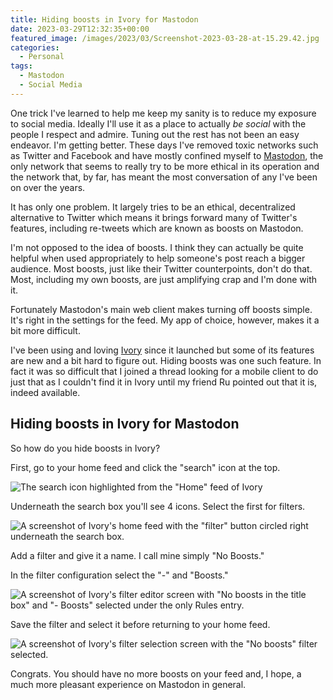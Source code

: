 ```yaml
---
title: Hiding boosts in Ivory for Mastodon
date: 2023-03-29T12:32:35+00:00
featured_image: /images/2023/03/Screenshot-2023-03-28-at-15.29.42.jpg
categories:
  - Personal
tags:
  - Mastodon
  - Social Media
---
```


One trick I've learned to help me keep my sanity is to reduce my exposure to social media. Ideally I'll use it as a place to actually _be social_ with the people I respect and admire. Tuning out the rest has not been an easy endeavor.
I'm getting better. These days I've removed toxic networks such as Twitter and Facebook and have mostly confined myself to [Mastodon][1], the only network that seems to really try to be more ethical in its operation and the network that, by far, has meant the most conversation of any I've been on over the years.

It has only one problem. It largely tries to be an ethical, decentralized alternative to Twitter which means it brings forward many of Twitter's features, including re-tweets which are known as boosts on Mastodon.

I'm not opposed to the idea of boosts. I think they can actually be quite helpful when used appropriately to help someone's post reach a bigger audience. Most boosts, just like their Twitter counterpoints, don't do that. Most, including my own boosts, are just amplifying crap and I'm done with it.

Fortunately Mastodon's main web client makes turning off boosts simple. It's right in the settings for the feed. My app of choice, however, makes it a bit more difficult.

I've been using and loving [Ivory][2] since it launched but some of its features are new and a bit hard to figure out. Hiding boosts was one such feature. In fact it was so difficult that I joined a thread looking for a mobile client to do just that as I couldn't find it in Ivory until my friend Ru pointed out that it is, indeed available.

## Hiding boosts in Ivory for Mastodon

So how do you hide boosts in Ivory?

First, go to your home feed and click the "search" icon at the top.

![The search icon highlighted from the "Home" feed of Ivory](/images/2023/03/IMG_1360.jpeg "Select the 'Search' icon at the top-right of the app.")

Underneath the search box you'll see 4 icons. Select the first for filters.

![A screenshot of Ivory's home feed with the "filter" button circled right underneath the search box.](/images/2023/03/IMG_1360-1.jpeg "The `filter` button highlighted")

Add a filter and give it a name. I call mine simply "No Boosts."

In the filter configuration select the "-" and "Boosts."

![A screenshot of Ivory's filter editor screen with "No boosts in the title box" and "- Boosts" selected under the only Rules entry.](/images/2023/03/IMG_1362.jpeg "The filter configuration screen. Notice the name, 'No Boosts in the top box and '- Boosts' both selected under rules")

Save the filter and select it before returning to your home feed.

![A screenshot of Ivory's filter selection screen with the "No boosts" filter selected.](/images/2023/03/IMG_1361.jpeg "The filters selection with 'No boosts' activated")

Congrats. You should have no more boosts on your feed and, I hope, a much more pleasant experience on Mastodon in general.

 [1]: https://joinmastodon.org/
 [2]: https://tapbots.com/ivory/